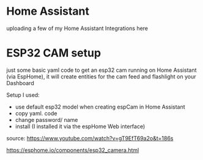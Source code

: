 # Home Assistant
uploading a few of my Home Assistant Integrations here

# ESP32 CAM setup
just some basic yaml code to get an esp32 cam running on Home Assistant (via EspHome),
it will create entities for the cam feed and flashlight on your Dashboard

Setup I used:
- use default esp32 model when creating espCam in Home Assistant
- copy yaml. code
- change password/ name
- install (I installed it via the espHome Web interface)

source:
https://www.youtube.com/watch?v=gT9EfT69a2o&t=186s

https://esphome.io/components/esp32_camera.html
